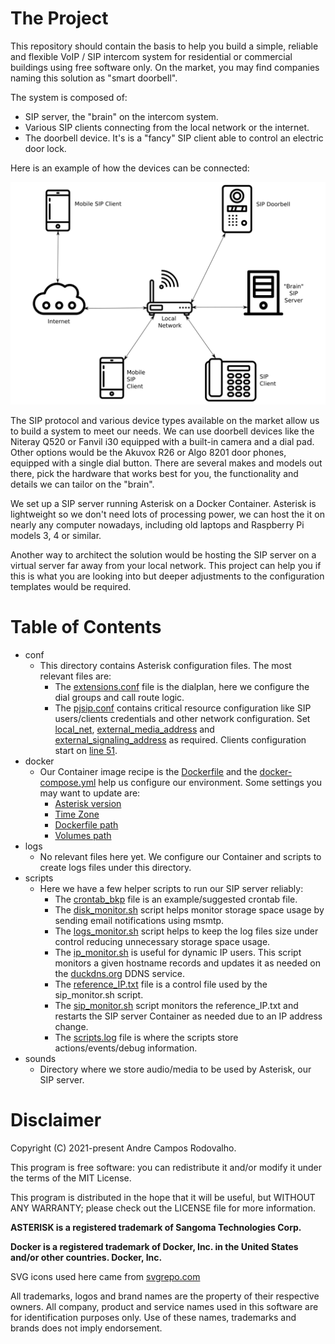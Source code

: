 # The Project

This repository should contain the basis to help you build a simple, reliable and flexible VoIP / SIP intercom system for residential or commercial buildings using free software only. On the market, you may find companies naming this solution as "smart doorbell".

The system is composed of:
- SIP server, the "brain" on the intercom system.
- Various SIP clients connecting from the local network or the internet. 
- The doorbell device. It's is a "fancy" SIP client able to control an electric door lock.

Here is an example of how the devices can be connected:

![Network Diagram](./SIP_Network_Diagram_plain.svg)

The SIP protocol and various device types available on the market allow us to build a system to meet our needs. We can use doorbell devices like the Niteray Q520 or Fanvil i30 equipped with a built-in camera and a dial pad. Other options would be the Akuvox R26 or Algo 8201 door phones, equipped with a single dial button. There are several makes and models out there, pick the hardware that works best for you, the functionality and details we can tailor on the "brain".

We set up a SIP server running Asterisk on a Docker Container. Asterisk is lightweight so we don't need lots of processing power, we can host the it on nearly any computer nowadays, including old laptops and Raspberry Pi models 3, 4 or similar.

Another way to architect the solution would be hosting the SIP server on a virtual server far away from your local network. This project can help you if this is what you are looking into but deeper adjustments to the configuration templates would be required.

# Table of Contents

- conf
    * This directory contains Asterisk configuration files. The most relevant files are:
        * The [extensions.conf](./conf/extensions.conf) file is the dialplan, here we configure the dial groups and call route logic.
        * The [pjsip.conf](./conf/pjsip.conf) contains critical resource configuration like SIP users/clients credentials and other network configuration. Set [local_net](./conf/pjsip.conf#L5), [external_media_address](./conf/pjsip.conf#L10) and [external_signaling_address](./conf/pjsip.conf#L11) as required. Clients configuration start on [line 51](./conf/pjsip.conf#L51).
- docker
    * Our Container image recipe is the [Dockerfile](./docker/Dockerfile) and the [docker-compose.yml](./docker/docker-compose.yml) help us configure our environment. Some settings you may want to update are:
        * [Asterisk version](./docker/Dockerfile#L3)
        * [Time Zone](./docker/Dockerfile#L5)
        * [Dockerfile path](./docker-compose.yml#L9)
        * [Volumes path](./docker/docker-compose.yml#L15)
- logs
    * No relevant files here yet. We configure our Container and scripts to create logs files under this directory.
- scripts
    * Here we have a few helper scripts to run our SIP server reliably:
        * The [crontab_bkp](./scripts/crontab_bkp) file is an example/suggested crontab file.
        * The [disk_monitor.sh](./scripts/disk_monitor.sh) script helps monitor storage space usage by sending email notifications using msmtp.
        * The [logs_monitor.sh](./scripts/logs_monitor.sh) script helps to keep the log files size under control reducing unnecessary storage space usage.
        * The [ip_monitor.sh](./scripts/ip_monitor.sh) is useful for dynamic IP users. This script monitors a given hostname records and updates it as needed on the [duckdns.org](https://www.duckdns.org/) DDNS service.
        * The [reference_IP.txt](./scripts/reference_IP.txt) file is a control file used by the sip_monitor.sh script.
        * The [sip_monitor.sh](./scripts/sip_monitor.sh) script monitors the reference_IP.txt and restarts the SIP server Container as needed due to an IP address change.
        * The [scripts.log](./scripts/scripts.log) file is where the scripts store actions/events/debug information.
- sounds
    * Directory where we store audio/media to be used by Asterisk, our SIP server.

# Disclaimer

Copyright (C) 2021-present Andre Campos Rodovalho.

This program is free software: you can redistribute it and/or modify it under the terms of the MIT License.

This program is distributed in the hope that it will be useful, but WITHOUT ANY WARRANTY; please check out the LICENSE file for more information.

**ASTERISK is a registered trademark of Sangoma Technologies Corp.**

**Docker is a registered trademark of Docker, Inc. in the United States and/or other countries. Docker, Inc.**

SVG icons used here came from [svgrepo.com](https://www.svgrepo.com)

All trademarks, logos and brand names are the property of their respective owners. All company, product and service names used in this software are for identification purposes only. Use of these names, trademarks and brands does not imply endorsement.
